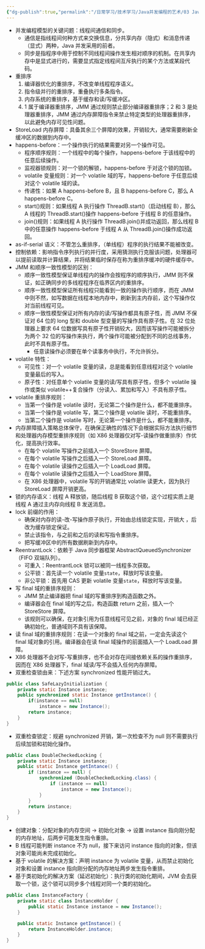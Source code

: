 ```yaml
---
{"dg-publish":true,"permalink":"/日常学习/技术学习/Java并发编程的艺术/03 Java内存模型/","noteIcon":"1","created":"2023-07-17T11:11:22.552+08:00","updated":"2023-08-24T20:54:36.000+08:00"}
---
```



-   并发编程模型的关键问题：线程间通信和同步。
    -   通信是指线程间何种方式来交换信息，分共享内存（隐式）和消息传递（显式）两种，Java 并发采用的前者。
    -   同步是指程序中用于控制不同线程间操作发生相对顺序的机制。在共享内存中是显式进行的，需要显式指定线程间互斥执行的某个方法或某段代码。
-   重排序
    1.  编译器优化的重排序，不改变单线程程序语义。
    2.  指令级并行的重排序，重叠执行多条指令。
    3.  内存系统的重排序，基于缓存和读/写缓冲区。
    4.  1 属于编译器重排序，JMM 通过规则禁止部分编译器重排序；2 和 3 是处理器重排序，JMM 通过内存屏障指令来禁止特定类型的处理器重排序，以此避免内存可见性问题。
-   StoreLoad 内存屏障：具备其余三个屏障的效果，开销较大，通常需要刷新全缓冲区的数据到内存中。
-   happens-before：一个操作执行的结果需要对另一个操作可见。
    -   程序顺序规则：一个线程中的每个操作，happens-before 于该线程中的任意后续操作。
    -   监视器锁规则：对一个锁的解锁，happens-before 于对这个锁的加锁。
    -   volatile 变量规则：对一个 volatile 域的写，happens-before 于任意后续对这个 volatile 域的读。
    -   传递性：如果 A happens-before B，且 B happens-before C，那么 A happens-before C。
    -   start()规则：如果线程 A 执行操作 ThreadB.start()（启动线程 B），那么 A 线程的 ThreadB.start()操作 happens-before 于线程 B 的任意操作。
    -   join()规则：如果线程 A 执行操作 ThreadB.join()并成功返回，那么线程 B 中的任意操作 happens-before 于线程 A 从 ThreadB.join()操作成功返回。
-   as-if-serial 语义：不管怎么重排序，（单线程）程序的执行结果不能被改变。
-   控制依赖：影响指令序列执行的并行度，采用猜测执行克服该问题，处理器可以提前读取并计算结果，并将结果临时保存在称为重排序缓冲的硬件缓存中。
-   JMM 和顺序一致性模型的区别：
    -   顺序一致性模型保证单线程内的操作会按程序的顺序执行，JMM 则不保证，如正确同步的多线程程序在临界区内的重排序。
    -   顺序一致性模型保证所有线程只能看到一致的操作执行顺序，而在 JMM 中则不然，如写数据在线程本地内存中，刷新到主内存前，这个写操作仅对当前线程可见。
    -   顺序一致性模型保证对所有内存的读/写操作都具有原子性，而 JMM 不保证对 64 位的 long 型和 double 型变量的写操作具有原子性。在 32 位处理器上要求 64 位数据写具有原子性开销较大，因而该写操作可能被拆分为两个 32 位的写操作来执行，两个操作可能被分配到不同的总线事务，此时不具有原子性。
        -   任意读操作必须要在单个读事务中执行，不允许拆分。
-   volatile 特性：
    -   可见性：对一个 volatile 变量的读，总是能看到任意线程对这个 volatile 变量最后的写入。
    -   原子性：对任意单个 volatile 变量的读/写具有原子性，但多个 volatile 操作或类似 volatile++复合操作（分读入、累加和写入）不具有原子性。
-   volatile 重排序规则：
    -   当第一个操作是 volatile 读时，无论第二个操作是什么，都不能重排序。
    -   当第一个操作是 volatile 写，第二个操作是 volatile 读时，不能重排序。
    -   当第二个操作是 volatile 写时，无论第一个操作是什么，都不能重排序。
-   内存屏障插入策略总体保守，在确保正确性的情况下会根据实际方法执行细节和处理器内存模型重排序规则（如 X86 处理器仅对写-读操作做重排序）作优化，提高执行效率。
    -   在每个 volatile 写操作之前插入一个 StoreStore 屏障。
    -   在每个 volatile 写操作之后插入一个 StoreLoad 屏障。
    -   在每个 volatile 读操作之后插入一个 LoadLoad 屏障。
    -   在每个 volatile 读操作之后插入一个 LoadStore 屏障。
    -   在 X86 处理器中，volatile 写的开销通常比 volatile 读更大，因为执行 StoreLoad 屏障开销更高。
-   锁的内存语义：线程 A 释放锁，随后线程 B 获取这个锁，这个过程实质上是线程 A 通过主内存向线程 B 发送消息。
-   lock 前缀的作用：
    -   确保对内存的读-改-写操作原子执行，开始由总线锁定实现，开销大 ，后改为缓存锁定保证。
    -   禁止该指令，与之前和之后的读和写指令重排序。
    -   把写缓冲区中的所有数据刷新到内存中。
-   ReentrantLock：依赖于 Java 同步器框架 AbstractQueuedSynchronizer（FIFO 双端队列）。
    -   可重入：ReentrantLock 锁可以被同一线程多次获取。
    -   公平锁：首先读一个 volatile 变量`state`，释放时写该变量。
    -   非公平锁：首先用 CAS 更新 volatile 变量`state`，释放时写该变量。
-   写 final 域的重排序规则：
    -   JMM 禁止编译器把 final 域的写重排序到构造函数之外。
    -   编译器会在 final 域的写之后，构造函数 return 之前，插入一个 StoreStore 屏障。
    -   该规则可以确保，在对象引用为任意线程可见之前，对象的 final 域已经正确初始化，普通域则不具有该保障。
-   读 final 域的重排序规则：在读一个对象的 final 域之前，一定会先读这个 final 域对象的引用。编译器会在读 final 域操作的前面插入一个 LoadLoad 屏障。
-   X86 处理器不会对写-写重排序，也不会对存在间接依赖关系的操作重排序，因而在 X86 处理器下，final 域读/写不会插入任何内存屏障。
-   双重检查锁由来：下述方案 synchronized 性能开销过大。

```java
public class SafeLazyInitialization {
	private static Instance instance;
	public synchronized static Instance getInstance() {
		if(instance == null)
			instance = new Instance();
		return instance;
	}
}
```

-   双重检查锁定：规避 synchronized 开销，第一次检查不为 null 则不需要执行后续加锁和初始化操作。

```java
public class DoubleCheckedLocking {
	private static Instance instance;
	public static Instance getIntance() {
		if (instance == null) {
			synchronized (DoubleCheckedLocking.class) {
				if (instance == null)
					instance = new Instance();
			}
		}
		return instance;
	}
}
```

-   创建对象：分配对象的内存空间 → 初始化对象 → 设置 instance 指向刚分配的内存地址，后两步可能发生指令重排。
-   B 线程可能判断 instance 不为 null，接下来访问 instance 指向的对象，但该对象可能尚未完成初始化。
-   基于 volatile 的解决方案：声明 instance 为 volatile 变量，从而禁止初始化对象和设置 instance 指向刚分配的内存地址两步发生指令重排。
-   基于类初始化的解决方案（延迟初始化）：执行类的初始化期间，JVM 会去获取一个锁，这个锁可以同步多个线程对同一个类的初始化。

```java
public class InstanceFactory {
	private static class InstanceHolder {
		public static Instance instance = new Instance();
	}

	public static Instance getInstance() {
		return InstanceHolder.instance;
	}
}
```
